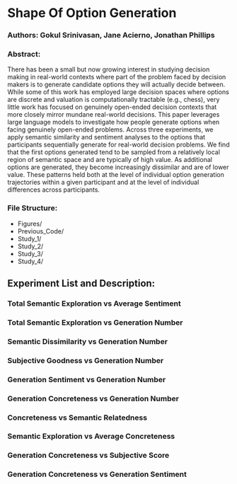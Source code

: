 
# Shape Of Option Generation 

### Authors: Gokul Srinivasan, Jane Acierno, Jonathan Phillips 

### Abstract:
There has been a small but now growing interest in studying decision making in real-world contexts where part of the problem faced by decision makers is to generate candidate options they will actually decide between. While some of this work has employed large decision spaces where options are discrete and valuation is computationally tractable (e.g., chess), very little work has focused on genuinely open-ended decision contexts that more closely mirror mundane real-world decisions. This paper leverages large language models to investigate how people generate options when facing genuinely open-ended problems. Across three experiments, we apply semantic similarity and sentiment analyses to the options that participants sequentially generate for real-world decision problems. We find that the first options generated tend to be sampled from a relatively local region of semantic space and are typically of high value. As additional options are generated, they become increasingly dissimilar and are of lower value. These patterns held both at the level of individual option generation trajectories within a given participant and at the level of individual differences across participants.

### File Structure:
- Figures/
- Previous_Code/ 
- Study_1/
- Study_2/
- Study_3/
- Study_4/

## Experiment List and Description:
### Total Semantic Exploration vs Average Sentiment
### Total Semantic Exploration vs Generation Number
### Semantic Dissimilarity vs Generation Number
### Subjective Goodness vs Generation Number
### Generation Sentiment vs Generation Number
### Generation Concreteness vs Generation Number
### Concreteness vs Semantic Relatedness
### Semantic Exploration vs Average Concreteness
### Generation Concreteness vs Subjective Score
### Generation Concreteness vs Generation Sentiment

